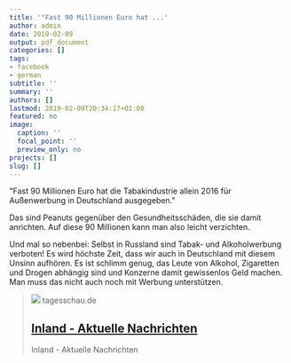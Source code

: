 ```yaml
---
title: '"Fast 90 Millionen Euro hat ...'
author: admin
date: 2019-02-09
output: pdf_document
categories: []
tags:
- facebook
- german
subtitle: ''
summary: ''
authors: []
lastmod: 2019-02-09T20:34:17+01:00
featured: no
image:
  caption: ''
  focal_point: ''
  preview_only: no
projects: []
slug: []
---
```

"Fast 90 Millionen Euro hat die Tabakindustrie allein 2016 für Außenwerbung in Deutschland ausgegeben."

Das sind Peanuts gegenüber den Gesundheitsschäden, die sie damit anrichten. Auf diese 90 Millionen kann man also leicht verzichten.

Und mal so nebenbei: Selbst in Russland sind Tabak- und Alkoholwerbung verboten! Es wird höchste Zeit, dass wir auch in Deutschland mit diesem Unsinn aufhören. Es ist schlimm genug, das Leute von Alkohol, Zigaretten und Drogen abhängig sind und Konzerne damit gewissenlos Geld machen. Man muss das nicht auch noch mit Werbung unterstützen.
> [![](http://www.tagesschau.de/multimedia/bilder/tagesschauapp104~_v-grossfrei16x9.jpg)](https://www.tagesschau.de/inland/tabakwerbung-115.html)
> tagesschau.de
> ## [Inland - Aktuelle Nachrichten](https://www.tagesschau.de/inland/tabakwerbung-115.html)
>
>Inland - Aktuelle Nachrichten

